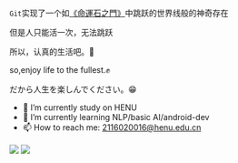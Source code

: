 # 


``Git``实现了一个如[《命運石之門》](https://ja.wikipedia.org/wiki/STEINS;GATE)中跳跃的世界线般的神奇存在

但是人只能活一次，无法跳跃

所以，认真的生活吧。💪

so,enjoy life to the fullest.✊

だから人生を楽しんでください。😁

- 🔭 I’m currently study on HENU
- 🌱 I’m currently learning NLP/basic AI/android-dev
- 📫 How to reach me: 2116020016@henu.edu.cn

<img align="center" src="https://github-readme-stats.vercel.app/api?username=3126058535&show_icons=true" />


<img align="center" src="https://github-readme-stats.vercel.app/api/top-langs/?username=3126058535&layout=compact" />
